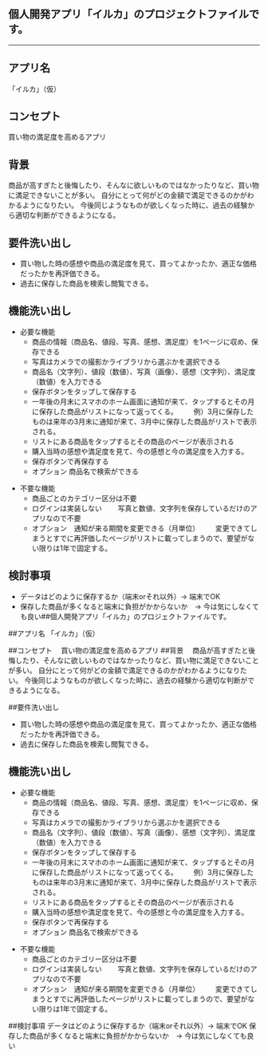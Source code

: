 ## 個人開発アプリ「イルカ」のプロジェクトファイルです。
---
## アプリ名
「イルカ」（仮）

## コンセプト　
買い物の満足度を高めるアプリ
## 背景　
商品が高すぎたと後悔したり、そんなに欲しいものではなかったりなど、買い物に満足できないことが多い。
自分にとって何がどの金額で満足できるのかがわかるようになりたい。
今後同じようなものが欲しくなった時に、過去の経験から適切な判断ができるようになる。


## 要件洗い出し

* 買い物した時の感想や商品の満足度を見て、買ってよかったか、適正な価格だったかを再評価できる。
* 過去に保存した商品を検索し閲覧できる。


## 機能洗い出し
* 必要な機能
    - 商品の情報（商品名、値段、写真、感想、満足度）を1ページに収め、保存できる
    - 写真はカメラでの撮影かライブラリから選ぶかを選択できる
    - 商品名（文字列）、値段（数値）、写真（画像）、感想（文字列）、満足度（数値）を入力できる
    - 保存ボタンをタップして保存する
    - 一年後の月末にスマホのホーム画面に通知が来て、タップするとその月に保存した商品がリストになって返ってくる。
　　例）3月に保存したものは来年の3月末に通知が来て、3月中に保存した商品がリストで表示される。
    - リストにある商品をタップするとその商品のページが表示される
    - 購入当時の感想や満足度を見て、今の感想と今の満足度を入力する。
    - 保存ボタンで再保存する
    - オプション    商品名で検索ができる
- 不要な機能
    - 商品ごとのカテゴリー区分は不要
    - ログインは実装しない
　　写真と数値、文字列を保存しているだけのアプリなので不要
    - オプション　通知が来る期間を変更できる（月単位）
　　変更できてしまうとすでに再評価したページがリストに載ってしまうので、要望がない限りは1年で固定する。

## 検討事項
* データはどのように保存するか（端末orそれ以外）→ 端末でOK
* 保存した商品が多くなると端末に負担がかからないか　→ 今は気にしなくても良い##個人開発アプリ「イルカ」のプロジェクトファイルです。

##アプリ名
「イルカ」（仮）

##コンセプト　
買い物の満足度を高めるアプリ
##背景　
商品が高すぎたと後悔したり、そんなに欲しいものではなかったりなど、買い物に満足できないことが多い。
自分にとって何がどの金額で満足できるのかがわかるようになりたい。
今後同じようなものが欲しくなった時に、過去の経験から適切な判断ができるようになる。


##要件洗い出し

* 買い物した時の感想や商品の満足度を見て、買ってよかったか、適正な価格だったかを再評価できる。
* 過去に保存した商品を検索し閲覧できる。


## 機能洗い出し
* 必要な機能
    - 商品の情報（商品名、値段、写真、感想、満足度）を1ページに収め、保存できる
    - 写真はカメラでの撮影かライブラリから選ぶかを選択できる
    - 商品名（文字列）、値段（数値）、写真（画像）、感想（文字列）、満足度（数値）を入力できる
    - 保存ボタンをタップして保存する
    - 一年後の月末にスマホのホーム画面に通知が来て、タップするとその月に保存した商品がリストになって返ってくる。
　　例）3月に保存したものは来年の3月末に通知が来て、3月中に保存した商品がリストで表示される。
    - リストにある商品をタップするとその商品のページが表示される
    - 購入当時の感想や満足度を見て、今の感想と今の満足度を入力する。
    - 保存ボタンで再保存する
    - オプション    商品名で検索ができる
- 不要な機能
    - 商品ごとのカテゴリー区分は不要
    - ログインは実装しない
　　写真と数値、文字列を保存しているだけのアプリなので不要
    - オプション　通知が来る期間を変更できる（月単位）
　　変更できてしまうとすでに再評価したページがリストに載ってしまうので、要望がない限りは1年で固定する。

##検討事項
データはどのように保存するか（端末orそれ以外）→ 端末でOK
保存した商品が多くなると端末に負担がかからないか　→ 今は気にしなくても良い
